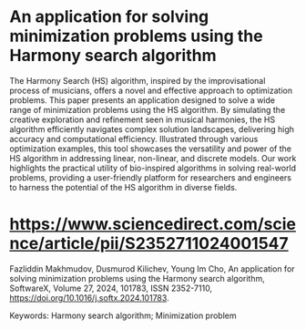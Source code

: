 # An application for solving minimization problems using the Harmony search algorithm
The Harmony Search (HS) algorithm, inspired by the improvisational process of musicians, offers a novel and effective approach to optimization problems. This paper presents an application designed to solve a wide range of minimization problems using the HS algorithm. By simulating the creative exploration and refinement seen in musical harmonies, the HS algorithm efficiently navigates complex solution landscapes, delivering high accuracy and computational efficiency. Illustrated through various optimization examples, this tool showcases the versatility and power of the HS algorithm in addressing linear, non-linear, and discrete models. Our work highlights the practical utility of bio-inspired algorithms in solving real-world problems, providing a user-friendly platform for researchers and engineers to harness the potential of the HS algorithm in diverse fields.

# https://www.sciencedirect.com/science/article/pii/S2352711024001547

Fazliddin Makhmudov, Dusmurod Kilichev, Young Im Cho,
An application for solving minimization problems using the Harmony search algorithm,
SoftwareX,
Volume 27,
2024,
101783,
ISSN 2352-7110,
https://doi.org/10.1016/j.softx.2024.101783.

Keywords: Harmony search algorithm; Minimization problem
